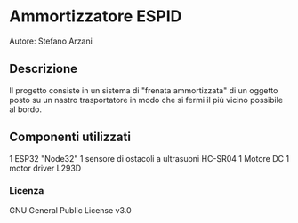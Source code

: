 # Ammortizzatore ESPID
Autore: Stefano Arzani

## Descrizione
Il progetto consiste in un sistema di "frenata ammortizzata" di un oggetto posto su un nastro trasportatore in modo che si fermi il più vicino possibile al bordo.

## Componenti utilizzati
1 ESP32 "Node32"
1 sensore di ostacoli a ultrasuoni HC-SR04
1 Motore DC 
1 motor driver L293D

### Licenza
GNU General Public License v3.0
